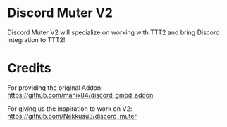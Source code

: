 # Discord Muter V2
Discord Muter V2 will specialize on working with TTT2 and bring Discord integration to TTT2!

# Credits
For providing the original Addon: https://github.com/manix84/discord_gmod_addon

For giving us the inspiration to work on V2: https://github.com/Nekkusu3/discord_muter